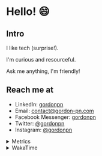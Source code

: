 # Hello! 😄

## Intro

I like tech (surprise!).

I'm curious and resourceful.

Ask me anything, I'm friendly!

## Reach me at

- LinkedIn: [gordonpn](https://www.linkedin.com/in/gordonpn/)
- Email: [contact@gordon-pn.com](mailto:contact@gordon-pn.com)
- Facebook Messenger: [gordonpn](https://www.messenger.com/t/Gordonpn)
- Twitter: [@gordonpn](https://twitter.com/Gordonpn)
- Instagram: [@gordonpn](https://www.instagram.com/gordonpn/)

<details>
  <summary>Metrics</summary>

  <img align="center" src="https://github.com/gordonpn/gordonpn/blob/master/github-metrics.svg" alt="GitHub Metrics">

</details>

<details>
  <summary>WakaTime</summary>

  <!--START_SECTION:waka-->
📊 **This Week I Spent My Time On** 

```text
💬 Programming Languages: 
Java                     13 hrs 33 mins      ███████████████████████░░   92.66 % 
XML                      27 mins             █░░░░░░░░░░░░░░░░░░░░░░░░   03.11 % 
GitIgnore file           12 mins             ░░░░░░░░░░░░░░░░░░░░░░░░░   01.45 % 
JSON                     7 mins              ░░░░░░░░░░░░░░░░░░░░░░░░░   00.90 % 
Makefile                 7 mins              ░░░░░░░░░░░░░░░░░░░░░░░░░   00.83 % 

🔥 Editors: 
Intellijidea             14 hrs 31 mins      █████████████████████████   99.23 % 
VS Code                  6 mins              ░░░░░░░░░░░░░░░░░░░░░░░░░   00.77 % 
```


 Last Updated on 03/02/2024 10:16:29 UTC
<!--END_SECTION:waka-->
</details>
